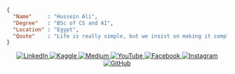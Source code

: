 ```json
{
  "Name"     : "Hussein Ali",
  "Degree"   : "BSc of CS and AI",
  "Location" : "Egypt",
  "Qoute"    : "Life is really simple, but we insist on making it complicated."
}
```
<div align="center">
  <a href="https://www.linkedin.com/in/thisishusseinali/">
    <img src="https://img.shields.io/badge/linkedin-%2312100E.svg?&style=for-the-badge&logo=linkedin&logoColor=white&color=black" alt="LinkedIn">
  </a>
  <a href="https://www.kaggle.com/thisishusseinali">
    <img src="https://img.shields.io/badge/kaggle-%2312100E.svg?&style=for-the-badge&logo=kaggle&logoColor=white&color=black" alt="Kaggle">
  </a>
  <a href="https://medium.com/@thisishusseinali">
    <img src="https://img.shields.io/badge/medium-%2312100E.svg?&style=for-the-badge&logo=medium&logoColor=white&color=black" alt="Medium">
  </a>
  <a href="https://www.youtube.com/@thisishusseinali">
    <img src="https://img.shields.io/badge/youtube-%23FF0000.svg?&style=for-the-badge&logo=youtube&logoColor=white&color=black" alt="YouTube">
  </a>
  <a href="https://www.facebook.com/thisishusseinali">
    <img src="https://img.shields.io/badge/facebook-%231877F2.svg?&style=for-the-badge&logo=facebook&logoColor=white&color=black" alt="Facebook">
  </a>
  <a href="https://www.instagram.com/thisishusseinali">
    <img src="https://img.shields.io/badge/instagram-%2312100E.svg?&style=for-the-badge&logo=instagram&logoColor=white&color=black" alt="Instagram">
  </a>
    <a href="https://github.com/thisishusseinali">
    <img src="https://img.shields.io/badge/github-%2312100E.svg?&style=for-the-badge&logo=github&logoColor=white&color=black" alt="GitHub">
  </a>
</div>

